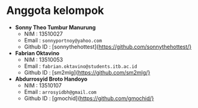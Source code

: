 Anggota kelompok
================

*	__Sonny Theo Tumbur Manurung__
	-	NIM : 13510027
	-	Email : `sonnyportnoy@yahoo.com`
	-	Github ID : [sonnythehottest]{https://github.com/sonnythehottest/}
*	__Fabrian Oktavino__
	-	NIM : 13510053
	-	Email : `fabrian.oktavino@students.itb.ac.id`
	-	Github ID : [sm2mlg]{https://github.com/sm2mlg/}
*	__Abdurrosyid Broto Handoyo__
	-	NIM : 13510107
	-	Email : `arrosyidbh@gmail.com`
	-	Github ID : [gmochid]{https://github.com/gmochid/}

